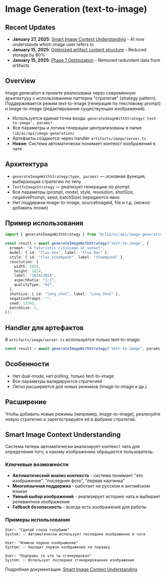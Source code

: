# Image Generation (text-to-image)

## Recent Updates

- **January 27, 2025**: [Smart Image Context Understanding](smart-image-context.md) - AI now understands which image user refers to
- **January 15, 2025**: [Optimized artifact content structure](artifact-content-structure.md) - Reduced storage by 80%
- **January 15, 2025**: [Phase 1 Optimization](../../maintenance/changelog/optimize-image-artifact-content-phase1.md) - Removed redundant data from artifacts

## Overview

Image generation в проекте реализована через современную архитектуру с использованием паттерна "стратегия" (strategy pattern). Поддерживается режим text-to-image (генерация по текстовому prompt) и image-to-image (редактирование существующих изображений).

- Используется единая точка входа: `generateImageWithStrategy('text-to-image', params)`
- Все параметры и логика генерации централизованы в папке `lib/ai/api/image-generation/`
- Артефакты создаются через handler `artifacts/image/server.ts`
- **Новое**: Система автоматически понимает контекст изображений в чате

## Архитектура

- `generateImageWithStrategy(type, params)` — основная функция, выбирающая стратегию по типу
- `TextToImageStrategy` — реализует генерацию по prompt
- Все параметры (prompt, model, style, resolution, shotSize, negativePrompt, seed, batchSize) передаются явно
- Нет поддержки image-to-image, sourceImageId, file и т.д. (можно добавить позже)

## Пример использования

```ts
import { generateImageWithStrategy } from "@/lib/ai/api/image-generation";

const result = await generateImageWithStrategy("text-to-image", {
  prompt: "A futuristic cityscape at sunset",
  model: { id: "flux-dev", label: "Flux Dev" },
  style: { id: "flux_steampunk", label: "Steampunk" },
  resolution: {
    width: 1024,
    height: 1024,
    label: "1024x1024",
    aspectRatio: "1:1",
    qualityType: "hd",
  },
  shotSize: { id: "long_shot", label: "Long Shot" },
  negativePrompt: "",
  seed: 12345,
  batchSize: 1,
});
```

## Handler для артефактов

В `artifacts/image/server.ts` используется только text-to-image:

```ts
const result = await generateImageWithStrategy("text-to-image", params);
```

## Особенности

- Нет dual-mode, нет polling, только text-to-image
- Все параметры валидируются стратегией
- Легко расширяется для новых режимов (image-to-image и др.)

## Расширение

Чтобы добавить новые режимы (например, image-to-image), реализуйте новую стратегию и зарегистрируйте её в фабрике стратегий.

## Smart Image Context Understanding

Система теперь автоматически анализирует контекст чата для определения того, к какому изображению обращается пользователь:

### Ключевые возможности

- **Автоматический анализ контекста** - система понимает "это изображение", "последнее фото", "первая картинка"
- **Многоязычная поддержка** - работает на русском и английском языках
- **Умный выбор изображений** - анализирует историю чата и выбирает релевантное изображение
- **Fallback безопасность** - всегда есть изображение для работы

### Примеры использования

```
User: "Сделай глаза голубыми"
System: ✅ Автоматически использует последнее изображение в чате

User: "Измени первое изображение"
System: ✅ Находит первое изображение по порядку

User: "Подправь то что ты сгенерировал"
System: ✅ Использует последнее сгенерированное изображение
```

Подробная документация: [Smart Image Context Understanding](smart-image-context.md)
